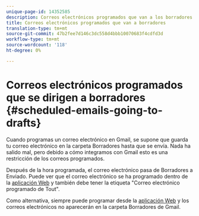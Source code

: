 ```yaml
---
unique-page-id: 14352585
description: Correos electrónicos programados que van a los borradores - Documentos de marketing - Documentación del producto
title: Correos electrónicos programados que van a borradores
translation-type: tm+mt
source-git-commit: 47b2fee7d146c3dc558d4bbb10070683f4cdfd3d
workflow-type: tm+mt
source-wordcount: '118'
ht-degree: 0%

---
```



# Correos electrónicos programados que se dirigen a borradores {#scheduled-emails-going-to-drafts}

Cuando programas un correo electrónico en Gmail, se supone que guarda tu correo electrónico en la carpeta Borradores hasta que se envía. Nada ha salido mal, pero debido a cómo integramos con Gmail esto es una restricción de los correos programados.

Después de la hora programada, el correo electrónico pasa de Borradores a Enviado. Puede ver que el correo electrónico se ha programado dentro de la [aplicación Web](http://toutapp.com/login) y también debe tener la etiqueta &quot;Correo electrónico programado de Tout&quot;.

Como alternativa, siempre puede programar desde la [aplicación Web](http://toutapp.com/login) y los correos electrónicos no aparecerán en la carpeta Borradores de Gmail.
